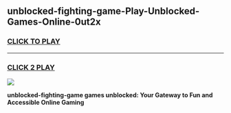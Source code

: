 
## unblocked-fighting-game-Play-Unblocked-Games-Online-0ut2x
<h3>
<a href="https://premium76.site?title=unblocked-fighting-game&ref=25A">CLICK TO PLAY</a></h3>
<hr>

<h3>
<a href="https://premium76.site?title=unblocked-fighting-game&ref=25A">CLICK 2 PLAY</a>
  
</h3>

<a href="https://premium76.site?title=unblocked-fighting-game&ref=25A"><img src="https://clearcache.store/games.png"></a>


**unblocked-fighting-game games unblocked: Your Gateway to Fun and Accessible Online Gaming**
